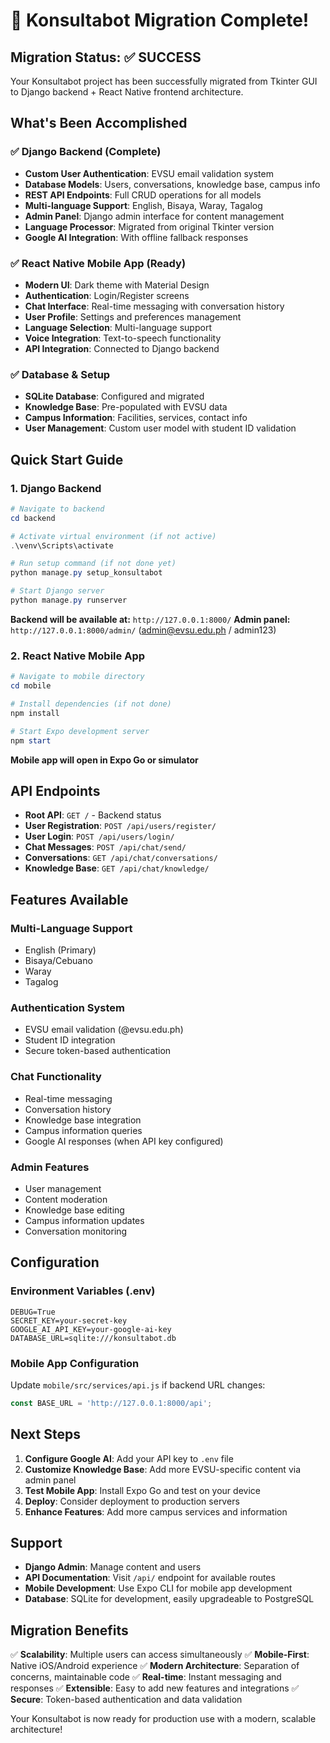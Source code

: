 # 🎉 Konsultabot Migration Complete!

## Migration Status: ✅ SUCCESS

Your Konsultabot project has been successfully migrated from Tkinter GUI to Django backend + React Native frontend architecture.

## What's Been Accomplished

### ✅ Django Backend (Complete)
- **Custom User Authentication**: EVSU email validation system
- **Database Models**: Users, conversations, knowledge base, campus info
- **REST API Endpoints**: Full CRUD operations for all models
- **Multi-language Support**: English, Bisaya, Waray, Tagalog
- **Admin Panel**: Django admin interface for content management
- **Language Processor**: Migrated from original Tkinter version
- **Google AI Integration**: With offline fallback responses

### ✅ React Native Mobile App (Ready)
- **Modern UI**: Dark theme with Material Design
- **Authentication**: Login/Register screens
- **Chat Interface**: Real-time messaging with conversation history
- **User Profile**: Settings and preferences management
- **Language Selection**: Multi-language support
- **Voice Integration**: Text-to-speech functionality
- **API Integration**: Connected to Django backend

### ✅ Database & Setup
- **SQLite Database**: Configured and migrated
- **Knowledge Base**: Pre-populated with EVSU data
- **Campus Information**: Facilities, services, contact info
- **User Management**: Custom user model with student ID validation

## Quick Start Guide

### 1. Django Backend
```powershell
# Navigate to backend
cd backend

# Activate virtual environment (if not active)
.\venv\Scripts\activate

# Run setup command (if not done yet)
python manage.py setup_konsultabot

# Start Django server
python manage.py runserver
```

**Backend will be available at:** `http://127.0.0.1:8000/`
**Admin panel:** `http://127.0.0.1:8000/admin/` (admin@evsu.edu.ph / admin123)

### 2. React Native Mobile App
```powershell
# Navigate to mobile directory
cd mobile

# Install dependencies (if not done)
npm install

# Start Expo development server
npm start
```

**Mobile app will open in Expo Go or simulator**

## API Endpoints

- **Root API**: `GET /` - Backend status
- **User Registration**: `POST /api/users/register/`
- **User Login**: `POST /api/users/login/`
- **Chat Messages**: `POST /api/chat/send/`
- **Conversations**: `GET /api/chat/conversations/`
- **Knowledge Base**: `GET /api/chat/knowledge/`

## Features Available

### Multi-Language Support
- English (Primary)
- Bisaya/Cebuano
- Waray
- Tagalog

### Authentication System
- EVSU email validation (@evsu.edu.ph)
- Student ID integration
- Secure token-based authentication

### Chat Functionality
- Real-time messaging
- Conversation history
- Knowledge base integration
- Campus information queries
- Google AI responses (when API key configured)

### Admin Features
- User management
- Content moderation
- Knowledge base editing
- Campus information updates
- Conversation monitoring

## Configuration

### Environment Variables (.env)
```
DEBUG=True
SECRET_KEY=your-secret-key
GOOGLE_AI_API_KEY=your-google-ai-key
DATABASE_URL=sqlite:///konsultabot.db
```

### Mobile App Configuration
Update `mobile/src/services/api.js` if backend URL changes:
```javascript
const BASE_URL = 'http://127.0.0.1:8000/api';
```

## Next Steps

1. **Configure Google AI**: Add your API key to `.env` file
2. **Customize Knowledge Base**: Add more EVSU-specific content via admin panel
3. **Test Mobile App**: Install Expo Go and test on your device
4. **Deploy**: Consider deployment to production servers
5. **Enhance Features**: Add more campus services and information

## Support

- **Django Admin**: Manage content and users
- **API Documentation**: Visit `/api/` endpoint for available routes
- **Mobile Development**: Use Expo CLI for mobile app development
- **Database**: SQLite for development, easily upgradeable to PostgreSQL

## Migration Benefits

✅ **Scalability**: Multiple users can access simultaneously
✅ **Mobile-First**: Native iOS/Android experience
✅ **Modern Architecture**: Separation of concerns, maintainable code
✅ **Real-time**: Instant messaging and responses
✅ **Extensible**: Easy to add new features and integrations
✅ **Secure**: Token-based authentication and data validation

Your Konsultabot is now ready for production use with a modern, scalable architecture!
